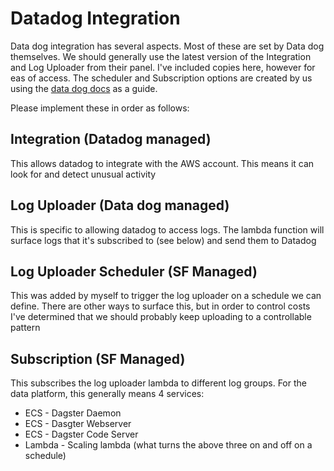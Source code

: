 # Datadog Integration
Data dog integration has several aspects. Most of these are set by Data dog themselves.
We should generally use the latest version of the Integration and Log Uploader from their
panel. I've included copies here, however for eas of access. The scheduler and Subscription
options are created by us using the 
[data dog docs](https://docs.datadoghq.com/logs/guide/send-aws-services-logs-with-the-datadog-lambda-function/?tab=cloudformation#automatically-set-up-triggers) 
as a guide. 

Please implement these in order as follows:

## Integration (Datadog managed)
This allows datadog to integrate with the AWS account. This means
it can look for and detect unusual activity

## Log Uploader (Data dog managed)
This is specific to allowing datadog to access logs. The lambda function will surface
logs that it's subscribed to (see below) and send them to Datadog

## Log Uploader Scheduler (SF Managed)
This was added by myself to trigger the log uploader on a schedule we can define. There
are other ways to surface this, but in order to control costs I've determined that we should
probably keep uploading to a controllable pattern

## Subscription (SF Managed)
This subscribes the log uploader lambda to different log groups. For the data platform,
this generally means 4 services:
* ECS - Dagster Daemon
* ECS - Dasgter Webserver
* ECS - Dagster Code Server
* Lambda - Scaling lambda (what turns the above three on and off on a schedule)


